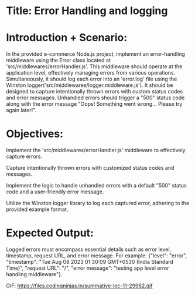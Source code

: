 # Title: Error Handling and logging

# Introduction + Scenario:

In the provided e-commerce Node.js project, implement an error-handling middleware using the Error class located at 'src/middlewares/errorHandler.js'. This middleware should operate at the application level, effectively managing errors from various operations. Simultaneously, it should log each error into an 'error.log' file using the Winston logger('src/middlewares/logger.middleware.js').
It should be designed to capture intentionally thrown errors with custom status codes and error messages. Unhandled errors should trigger a "500" status code along with the error message "Oops! Something went wrong... Please try again later!".

# Objectives:

Implement the 'src/middlewares/errorHandler.js' middleware to effectively capture errors.

Capture intentionally thrown errors with customized status codes and messages.

Implement the logic to handle unhandled errors with a default "500" status code and a user-friendly error message.

Utilize the Winston logger library to log each captured error, adhering to the provided example format.

# Expected Output:

Logged errors must encompass essential details such as error level, timestamp, request URL, and error message. For example:
{"level": "error", "timestamp": "Tue Aug 08 2023 01:30:09 GMT+0530 (India Standard Time)", "request URL": "/", "error message": "testing app level error handling middleware"}.

GIF: https://files.codingninjas.in/summative-lec-11-29962.gif
